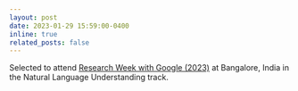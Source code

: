 ```yaml
---
layout: post
date: 2023-01-29 15:59:00-0400
inline: true
related_posts: false
---
```


Selected to attend [Research Week with Google (2023)](https://sites.google.com/view/researchweek2023/home) at Bangalore, India in the Natural Language Understanding track.